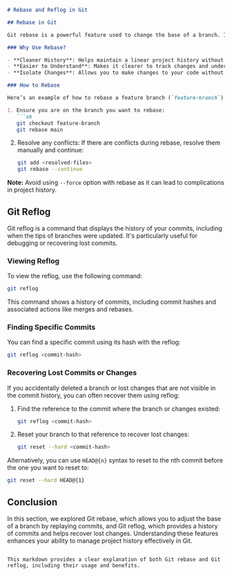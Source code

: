 ```markdown
# Rebase and Reflog in Git

## Rebase in Git

Git rebase is a powerful feature used to change the base of a branch. It allows you to move a branch to a new starting point by "replaying" the commits from the original base onto the new base. This can result in a cleaner, more linear project history compared to traditional merging.

### Why Use Rebase?

- **Cleaner History**: Helps maintain a linear project history without unnecessary merge commits.
- **Easier to Understand**: Makes it clearer to track changes and understand the development timeline.
- **Isolate Changes**: Allows you to make changes to your code without affecting the original branch until you're ready to integrate them.

### How to Rebase

Here’s an example of how to rebase a feature branch (`feature-branch`) onto the main branch (`main`):

1. Ensure you are on the branch you want to rebase:
   ```sh
   git checkout feature-branch
   git rebase main
   ```

2. Resolve any conflicts:
   If there are conflicts during rebase, resolve them manually and continue:
   ```sh
   git add <resolved-files>
   git rebase --continue
   ```

**Note:** Avoid using `--force` option with rebase as it can lead to complications in project history.

## Git Reflog

Git reflog is a command that displays the history of your commits, including when the tips of branches were updated. It's particularly useful for debugging or recovering lost commits.

### Viewing Reflog

To view the reflog, use the following command:
```sh
git reflog
```

This command shows a history of commits, including commit hashes and associated actions like merges and rebases.

### Finding Specific Commits

You can find a specific commit using its hash with the reflog:
```sh
git reflog <commit-hash>
```

### Recovering Lost Commits or Changes

If you accidentally deleted a branch or lost changes that are not visible in the commit history, you can often recover them using reflog:

1. Find the reference to the commit where the branch or changes existed:
   ```sh
   git reflog <commit-hash>
   ```

2. Reset your branch to that reference to recover lost changes:
   ```sh
   git reset --hard <commit-hash>
   ```

Alternatively, you can use `HEAD@{n}` syntax to reset to the nth commit before the one you want to reset to:
```sh
git reset --hard HEAD@{1}
```

## Conclusion

In this section, we explored Git rebase, which allows you to adjust the base of a branch by replaying commits, and Git reflog, which provides a history of commits and helps recover lost changes. Understanding these features enhances your ability to manage project history effectively in Git.
```

This markdown provides a clear explanation of both Git rebase and Git reflog, including their usage and benefits.